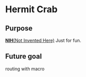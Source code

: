 # Hermit Crab

## Purpose
[__NIH__(Not Invented Here)](https://en.wikipedia.org/wiki/Not_invented_here)
Just for fun.



## Future goal
routing with macro
